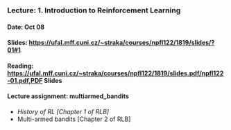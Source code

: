 ### Lecture: 1. Introduction to Reinforcement Learning
#### Date: Oct 08
#### Slides: https://ufal.mff.cuni.cz/~straka/courses/npfl122/1819/slides/?01#1
#### Reading: https://ufal.mff.cuni.cz/~straka/courses/npfl122/1819/slides.pdf/npfl122-01.pdf,PDF Slides
#### Lecture assignment: multiarmed_bandits

- *History of RL [Chapter 1 of RLB]*
- Multi-armed bandits [Chapter 2 of RLB]
